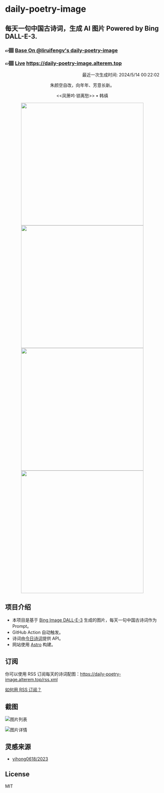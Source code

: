 
# daily-poetry-image

## 每天一句中国古诗词，生成 AI 图片 Powered by Bing DALL-E-3.

### 👉🏽 [Base On @liruifengv's daily-poetry-image](https://github.com/liruifengv/daily-poetry-image)

### 👉🏽 [Live](https://daily-poetry-image.alterem.top/) https://daily-poetry-image.alterem.top

<p align="right">
  最近一次生成时间: 2024/5/14 00:22:02
</p>
<p align="center">
朱颜空自改，向年年、芳意长新。
</p>
<p align="center">
<<凤箫吟·锁离愁>> • 韩缜
</p>
<p align="center">
<img src="https://tse2.mm.bing.net/th/id/OIG2.GAAwoU4EpixIbtHH1QYR" height="400" width="400" />
<img src="https://tse2.mm.bing.net/th/id/OIG2.i_XKRl4IZ.qaxokvKvVC" height="400" width="400" />
<img src="https://tse1.mm.bing.net/th/id/OIG2.364tcsQm9z4C.Ml208NS" height="400" width="400" />
<img src="https://tse2.mm.bing.net/th/id/OIG2.Tb67sD65eb8orCU7pqZm" height="400" width="400" />
</p>

## 项目介绍

-   本项目是基于 [Bing Image DALL-E-3](https://www.bing.com/images/create) 生成的图片，每天一句中国古诗词作为 Prompt。
-   GitHub Action 自动触发。
-   诗词由[今日诗词](https://www.jinrishici.com/)提供 API。
-   网站使用 [Astro](https://astro.build) 构建。

## 订阅

你可以使用 RSS 订阅每天的诗词配图：https://daily-poetry-image.alterem.top/rss.xml

[如何用 RSS 订阅？](https://zhuanlan.zhihu.com/p/55026716)

## 截图

![图片列表](./screenshots/Snipaste_2023-12-28_21-00-26.png)

![图片详情](./screenshots/Snipaste_2023-12-28_21-00-53.png)

## 灵感来源

-   [yihong0618/2023](https://github.com/yihong0618/2023)

## License

MIT
